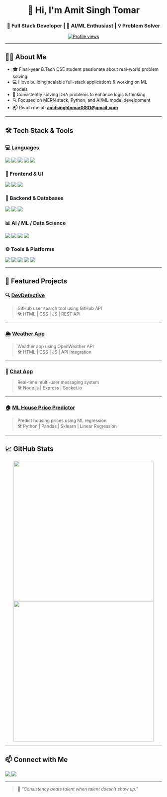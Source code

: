 <h1 align="center">👋 Hi, I'm Amit Singh Tomar</h1>
<h3 align="center">🚀 Full Stack Developer | 🤖 AI/ML Enthusiast | 💡 Problem Solver</h3>

<p align="center">
  <a href="https://github.com/amittomar7"><img src="https://komarev.com/ghpvc/?username=amittomar7&label=Profile%20views&color=0e75b6&style=flat" alt="Profile views" /></a>
</p>

---

## 🧑‍💻 About Me

- 🎓 Final-year B.Tech CSE student passionate about real-world problem solving  
- 💻 I love building scalable full-stack applications & working on ML models  
- 🧠 Consistently solving DSA problems to enhance logic & thinking  
- 🔍 Focused on MERN stack, Python, and AI/ML model development  
- 📬 Reach me at: **amitsinghtomar0001@gmail.com**

---

## 🛠️ Tech Stack & Tools

### 💻 Languages
<p>
  <img src="https://img.shields.io/badge/Python-3776AB?style=for-the-badge&logo=python&logoColor=white"/>
  <img src="https://img.shields.io/badge/C++-00599C?style=for-the-badge&logo=cplusplus&logoColor=white"/>
  <img src="https://img.shields.io/badge/JavaScript-F7DF1E?style=for-the-badge&logo=javascript&logoColor=black"/>
  <img src="https://img.shields.io/badge/HTML5-E34F26?style=for-the-badge&logo=html5&logoColor=white"/>
  <img src="https://img.shields.io/badge/CSS3-1572B6?style=for-the-badge&logo=css3&logoColor=white"/>
</p>

### 🧩 Frontend & UI
<p>
  <img src="https://img.shields.io/badge/React-20232A?style=for-the-badge&logo=react&logoColor=61DAFB"/>
  <img src="https://img.shields.io/badge/TailwindCSS-06B6D4?style=for-the-badge&logo=tailwindcss&logoColor=white"/>
  <img src="https://img.shields.io/badge/Bootstrap-7952B3?style=for-the-badge&logo=bootstrap&logoColor=white"/>
</p>

### 🧪 Backend & Databases
<p>
  <img src="https://img.shields.io/badge/Node.js-339933?style=for-the-badge&logo=nodedotjs&logoColor=white"/>
  <img src="https://img.shields.io/badge/Express.js-000000?style=for-the-badge&logo=express&logoColor=white"/>
  <img src="https://img.shields.io/badge/MongoDB-47A248?style=for-the-badge&logo=mongodb&logoColor=white"/>
</p>

### 📊 AI / ML / Data Science
<p>
  <img src="https://img.shields.io/badge/TensorFlow-FF6F00?style=for-the-badge&logo=tensorflow&logoColor=white"/>
  <img src="https://img.shields.io/badge/scikit--learn-F7931E?style=for-the-badge&logo=scikit-learn&logoColor=white"/>
  <img src="https://img.shields.io/badge/Pandas-150458?style=for-the-badge&logo=pandas&logoColor=white"/>
  <img src="https://img.shields.io/badge/Numpy-013243?style=for-the-badge&logo=numpy&logoColor=white"/>
</p>

### ⚙️ Tools & Platforms
<p>
  <img src="https://img.shields.io/badge/Git-F05032?style=for-the-badge&logo=git&logoColor=white"/>
  <img src="https://img.shields.io/badge/GitHub-181717?style=for-the-badge&logo=github&logoColor=white"/>
  <img src="https://img.shields.io/badge/Postman-FF6C37?style=for-the-badge&logo=postman&logoColor=white"/>
  <img src="https://img.shields.io/badge/Firebase-FFCA28?style=for-the-badge&logo=firebase&logoColor=black"/>
  <img src="https://img.shields.io/badge/VS%20Code-007ACC?style=for-the-badge&logo=visual-studio-code&logoColor=white"/>
</p>

---

## 📂 Featured Projects

### 🔍 [DevDetective](https://github.com/amittomar7/DevDetective)
> GitHub user search tool using GitHub API  
🛠 HTML | CSS | JS | REST API

---

### 🌦️ [Weather App](https://github.com/amittomar7/Weather-App)
> Weather app using OpenWeather API  
🛠 HTML | CSS | JS | API Integration

---

### 💬 [Chat App](https://github.com/amittomar7/Chat-App)
> Real-time multi-user messaging system  
🛠 Node.js | Express | Socket.io

---

### 🏠 [ML House Price Predictor](https://github.com/amittomar7/ML-House-Prediction)
> Predict housing prices using ML regression  
🛠 Python | Pandas | Sklearn | Linear Regression

---

## 📈 GitHub Stats

<p align="center">
  <img src="https://github-readme-stats.vercel.app/api?username=amittomar7&show_icons=true&theme=radical" width="450" />
  <img src="https://github-readme-streak-stats.demolab.com/?user=amittomar7&theme=radical" width="450" />
</p>

---

## 📫 Connect with Me

<p>
  <a href="https://www.linkedin.com/in/amit-singh-tomar" target="_blank">
    <img src="https://img.shields.io/badge/LinkedIn-blue?style=for-the-badge&logo=linkedin&logoColor=white" />
  </a>
  <a href="mailto:amitsinghtomar0001@gmail.com">
    <img src="https://img.shields.io/badge/Gmail-D14836?style=for-the-badge&logo=gmail&logoColor=white" />
  </a>
</p>

---

> 🚀 *"Consistency beats talent when talent doesn’t show up."*

